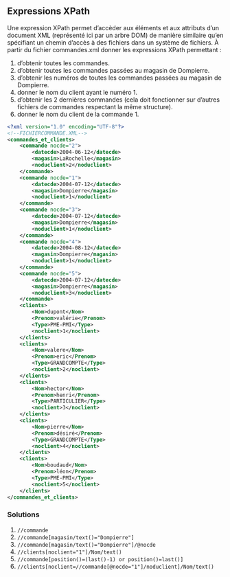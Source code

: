 ## Expressions XPath

Une expression XPath permet d’accèder aux éléments et aux attributs d’un document XML (représenté ici par un arbre DOM) de manière similaire qu’en spécifiant un chemin d’accès à des fichiers dans un système de fichiers. À partir du fichier commandes.xml donner les expressions XPath permettant :

1. d’obtenir toutes les commandes.
2. d’obtenir toutes les commandes passées au magasin de Dompierre.
3. d’obtenir les numéros de toutes les commandes passées au magasin de Dompierre.
4. donner le nom du client ayant le numéro 1.
5. d’obtenir les 2 dernières commandes (cela doit fonctionner sur d’autres fichiers de commandes respectant la même structure).
6. donner le nom du client de la commande 1.

````xml
<?xml version="1.0" encoding="UTF-8"?>
<!--FICHIERCOMMANDE.XML-->
<commandes_et_clients>
    <commande nocde="2">
        <datecde>2004-06-12</datecde>
        <magasin>LaRochelle</magasin>
        <noduclient>2</noduclient>
    </commande>
    <commande nocde="1">
        <datecde>2004-07-12</datecde>
        <magasin>Dompierre</magasin>
        <noduclient>1</noduclient>
    </commande>
    <commande nocde="3">
        <datecde>2004-07-12</datecde>
        <magasin>Dompierre</magasin>
        <noduclient>1</noduclient>
    </commande>
    <commande nocde="4">
        <datecde>2004-08-12</datecde>
        <magasin>Dompierre</magasin>
        <noduclient>1</noduclient>
    </commande>
    <commande nocde="5">
        <datecde>2004-07-12</datecde>
        <magasin>Dompierre</magasin>
        <noduclient>3</noduclient>
    </commande>
    <clients>
        <Nom>dupont</Nom>
        <Prenom>valérie</Prenom>
        <Type>PME-PMI</Type>
        <noclient>1</noclient>
    </clients>
    <clients>
        <Nom>valere</Nom>
        <Prenom>eric</Prenom>
        <Type>GRANDCOMPTE</Type>
        <noclient>2</noclient>
    </clients>
    <clients>
        <Nom>hector</Nom>
        <Prenom>henri</Prenom>
        <Type>PARTICULIER</Type>
        <noclient>3</noclient>
    </clients>
    <clients>
        <Nom>pierre</Nom>
        <Prenom>désiré</Prenom>
        <Type>GRANDCOMPTE</Type>
        <noclient>4</noclient>
    </clients>
    <clients>
        <Nom>boudaud</Nom>
        <Prenom>léon</Prenom>
        <Type>PME-PMI</Type>
        <noclient>5</noclient>
    </clients>
</commandes_et_clients>
````

### Solutions 

1. `//commande`
2. `//commande[magasin/text()="Dompierre"]`
3. `//commande[magasin/text()="Dompierre"]/@nocde`
4. `//clients[noclient="1"]/Nom/text()`
5. `//commande[position()=(last()-1) or position()=last()]`
6. `//clients[noclient=//commande[@nocde="1"]/noduclient]/Nom/text()`
